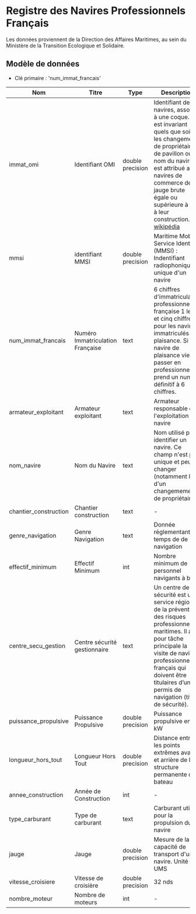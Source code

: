 # Registre des Navires Professionnels Français

Les données proviennent de la Direction des Affaires Maritimes, au sein du Ministère de la Transition Ecologique et Solidaire.

## Modèle de données
- Clé primaire : 'num_immat_francais'

|Nom|Titre|Type|Description|Exemple|Propriétés|
|-|-|-|-|-|-|
|immat_omi|Identifiant OMI|double precision|Identifiant des navires, associé à une coque. Il est invariant quels que soient les changements de propriétaire, de pavillon ou de nom du navire. Il est attribué aux navires de commerce de jauge brute égale ou supérieure à 100 à leur construction. [ref wikipédia](https://fr.wikipedia.org/wiki/Num%C3%A9ro_IMO) |IMO 1234567|Valeur optionnelle|
|mmsi|identifiant MMSI|double precision|Maritime Mobile Service Identity (MMSI) : Indentifiant radiophonique unique d'un navire| 227150000|Valeur optionnelle|
|num_immat_francais|Numéro Immatriculation Française|text|6 chiffres d'immatriculation professionnelle française 1 lettre et cinq chiffres pour les navires immatriculés en plaisance. Si le navire de plaisance vient à passer en professionnel, il prend un numéro définitif à 6 chiffres.|762413 (Navigation Professionnelle) A62413 (Plaisance)|Valeur obligatoire|
|armateur_exploitant| Armateur exploitant|text|Armateur responsable de l'exploitation du navire|Bourbon|Valeur opérationnelle| 
|nom_navire|Nom du Navire|text|Nom utilisé pour identifier un navire. Ce champ n'est pas unique et peut changer (notamment lors d'un changemement de propriétaire|Houba Houba|Valeur obligatoire|
|chantier_construction|Chantier construction|text| - |CHANTIER NAVAL TARIN|Valeur optionnelle|
|genre_navigation|Genre Navigation|text|Donnée réglementant le temps de de navigation|CI-CABOTAGE INTERNATIONAL|Valeur obligatoire|
|effectif_minimum|Effectif Minimum|int| Nombre minimum de personnel navigants à bord| 3 | Valeur obligatoire |
|centre_secu_gestion|Centre sécurité gestionnaire|text|Un centre de sécurité est un service régional de la prévention des risques professionnels maritimes. Il a pour tâche principale la visite de navires professionnels français qui doivent être titulaires d’un permis de navigation (titre de sécurité).|CSN Caen|Valeur obligatoire|
|puissance_propulsive|Puissance Propulsive|double precision|Puissance propulsive en kW| - | Valeur optionnelle|
|longueur_hors_tout|Longueur Hors Tout|double precision|Distance entre les points extrêmes avant et arrière de la structure permanente du bateau|11.9|Valeur obligatoire|
|annee_construction|Année de Construction|int| -  |1989|Valeur obligatoire|
|type_carburant| Type de carburant|text| Carburant utilisé pour la propulsion du navire |Diesel| Valeur optionnelle|
|jauge| Jauge | double precision | Mesure de la capacité de transport d'un navire. Unité en UMS | 260 | Valeur obligatoire | 
|vitesse_croisiere| Vitesse de croisière | double precision | 32 nds| Valeur optionnelle | 
|nombre_moteur| Nombre de moteurs | int |-|2| Valeur optionnelle | 


